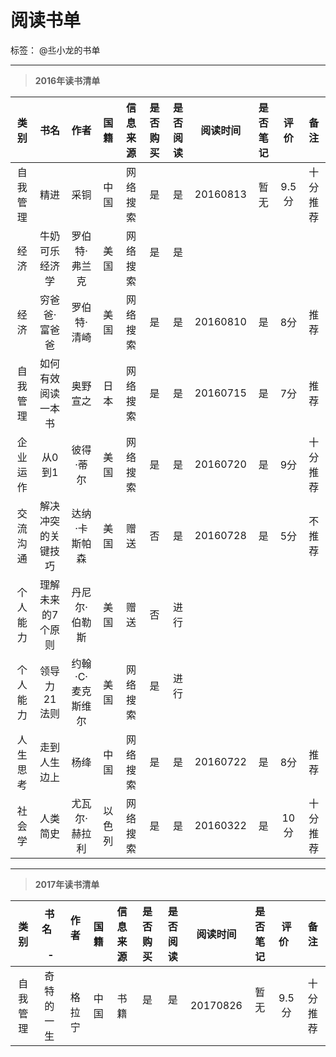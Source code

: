 
# 阅读书单

标签： @丠小龙的书单

---

> **2016年读书清单**

|   类别   | 书名     |  作者        |国籍  |信息来源|是否购买|是否阅读|阅读时间|是否笔记|评价   |备注    |
|:--------:|:--------:|:------------:|:----:|:------:|:------:|:------:|:------:|:------:|:-----:|:------:|
| 自我管理 | 精进     |   采铜       |中国  |网络搜索|是      |是      |20160813|暂无    |9.5分  |十分推荐|
| 经济|牛奶可乐经济学 |罗伯特·弗兰克 |美国  |网络搜索|是      |是    |        |        |
| 经济|穷爸爸·富爸爸  |罗伯特·清崎   |美国  |网络搜索|是      |是      |20160810|是      |8分    |推荐    |
|自我管理|如何有效阅读一本书|奥野宣之|日本  |网络搜索|是      |是      |20160715|是      |7分    |推荐    |
|企业运作|从0到1      |彼得·蒂尔     |美国  |网络搜索|是      |是      |20160720|是      |9分    |十分推荐|
|交流沟通|解决冲突的关键技巧|达纳·卡斯帕森|美国|赠送 |否      |是      |20160728|是      |5分    |不推荐  |
|个人能力|理解未来的7个原则|丹尼尔·伯勒斯|美国|赠送  |否      |进行    |        |      |    |  |
|个人能力|领导力21法则|约翰·C·麦克斯维尔|美国|网络搜索|是     |进行      |        |       |    |  |
|人生思考|走到人生边上|杨绛|中国             |网络搜索|是     |是      |20160722|是      |8分    |推荐    |
|社会学  |人类简史|尤瓦尔·赫拉利|以色列     |网络搜索 |是     |是      |20160322|是      |10分   |十分推荐|

---

> **2017年读书清单**

|   类别     | 书名        - |  作者        |国籍  |信息来源|是否购买  |是否阅读 |阅读时间|是否笔记 |评价   |备注     |
|:----------:|:------------:|:------------:|:----:|:------:|:------:|:------:|:------:|:------:|:-----:|:------:|
| 自我管理    | 奇特的一生    |   格拉宁     |  中国 |书籍    |是      |是      |20170826|暂无     |9.5分  |十分推荐 |
